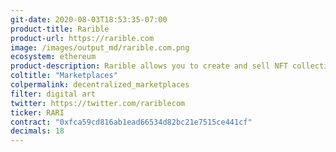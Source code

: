 ```yaml
---
git-date: 2020-08-03T18:53:35-07:00
product-title: Rarible
product-url: https://rarible.com
image: /images/output_md/rarible.com.png
ecosystem: ethereum
product-description: Rarible allows you to create and sell NFT collectibles at digital art marketplace. [Interview with Alexei Falin, CEO and co-founder of Rarible](/rarible)
coltitle: "Marketplaces"
colpermalink: decentralized_marketplaces
filter: digital art
twitter: https://twitter.com/rariblecom
ticker: RARI
contract: "0xfca59cd816ab1ead66534d82bc21e7515ce441cf"
decimals: 18
---
```

